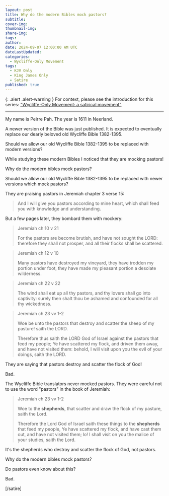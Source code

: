```yaml
---
layout: post
title: Why do the modern Bibles mock pastors?
subtitle:
cover-img: 
thumbnail-img: 
share-img: 
tags:
author:
date: 2024-09-07 12:00:00 AM UTC
dateLastUpdated:
categories:
  - Wycliffe-Only Movement
tags: 
  - KJV Only
  - King James Only
  - Satire
published: true
---
```


{: .alert .alert-warning }
For context, please see the introduction for this series: ["Wycliffe-Only Movement: a satirical movement"](/wycliffe-only-satirical-movement)

---

My name is Peirre Pah. The year is 1611 in Neerland. 

A newer version of the Bible was just published. It is expected to eventually replace our dearly beloved old Wycliffe Bible 1382-1395.

Should we allow our old Wycliffe Bible 1382-1395 to be replaced with modern versions?

While studying these modern Bibles I noticed that they are mocking pastors!

<!-- Jeremiah 2:8 -->

<!-- 
> Jeremiah ch 2 v 8
>
> The priests said not, Where is the Lord?
> and they that handle the law knew me not:
> the pastors also transgressed against me,
> and the prophets prophesied by Baal,
> and walked after things that do not profit. 
-->

Why do the modern bibles mock pastors?

Should we allow our old Wycliffe Bible 1382-1395 to be replaced with newer versions which mock pastors?

They are praising pastors in Jeremiah chapter 3 verse 15:

<!-- Jeremiah 3:15 -->

> And I will give you pastors according to mine heart, which shall feed you with knowledge and understanding.

But a few pages later, they bombard them with mockery:

<!-- Jeremiah 10:21  -->

> Jeremiah ch 10 v 21 
> 
> For the pastors are become brutish, and have not sought the LORD: therefore they shall not prosper, and all their flocks shall be scattered.

<!-- Jeremiah 12:10 -->

> Jeremiah ch 12 v 10 
>
> Many pastors have destroyed my vineyard, they have trodden my portion under foot, they have made my pleasant portion a desolate wilderness.

<!-- Jeremiah 22:22 -->

> Jeremiah ch 22 v 22
>
> The wind shall eat up all thy pastors, and thy lovers shall go into captivity: surely then shalt thou be ashamed and confounded for all thy wickedness.

<!-- Jeremiah 23:1-2 -->

> Jeremiah ch 23 vv 1-2
>
> Woe be unto the pastors that destroy and scatter the sheep of my pasture! saith the LORD.
>
> Therefore thus saith the LORD God of Israel against the pastors that feed my people; Ye have scattered my flock, and driven them away, and have not visited them: behold, I will visit upon you the evil of your doings, saith the LORD.
    
 
They are saying that pastors destroy and scatter the flock of God!
 
Bad.
 
The Wycliffe Bible translators never mocked pastors. They were careful not to use the word "pastors" in the book of Jeremiah:

<!-- Jeremiah 23:1 -->

> Jeremiah ch 23 vv 1-2
>
> Woe to the **shepherds**, that scatter and draw the flock of my pasture, saith the Lord.
>
> Therefore the Lord God of Israel saith these things to the **shepherds** that feed my people, Ye have scattered my flock, and have cast them out, and have not visited them; lo! I shall visit on you the malice of your studies, saith the Lord.

It's the shepherds who destroy and scatter the flock of God, not pastors.

Why do the modern bibles mock pastors?
 
Do pastors even know about this?

Bad. 

[/satire]